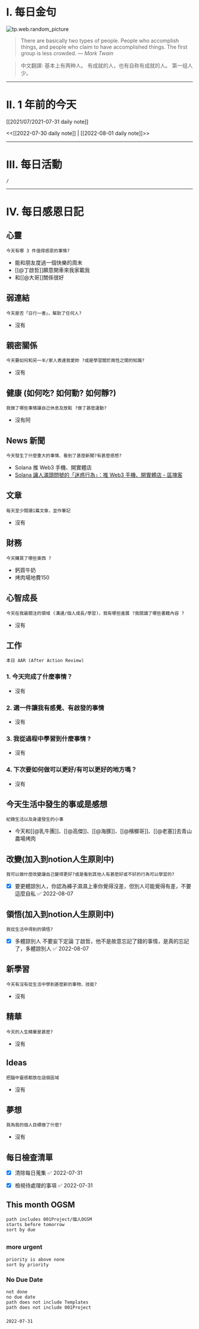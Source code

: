 # I. 每日金句
![tp.web.random_picture](https://images.unsplash.com/photo-1656879292091-0d1f36336916?crop=entropy&cs=tinysrgb&fit=crop&fm=jpg&h=1080&ixid=MnwxfDB8MXxyYW5kb218MHx8fHx8fHx8MTY1OTI3NTc0Mg&ixlib=rb-1.2.1&q=80&w=1920) <br>
> There are basically two types of people. People who accomplish things, and people who claim to have accomplished things. The first group is less crowded.
> — <cite>Mark Twain</cite>

>中文翻譯:
>基本上有两种人。 有成就的人，也有自称有成就的人。 第一组人少。
---

# II. 1 年前的今天
[[2021/07/2021-07-31 daily note]]

<<[[2022-07-30 daily note]] | [[2022-08-01 daily note]]>>

---
# III. 每日活動
```ActivityHistory
/

```

---
# IV. 每日感恩日記
## 心靈
```note-brown
今天有哪 3 件值得感恩的事情?
```
- 能和朋友度過一個快樂的周末
- [[@丁啟哲]]願意開車來我家載我
- 和[[@大哥]]關係很好

## 弱連結
```note-brown
今天是否「日行一善」，幫助了任何人?
```
- 沒有

## 親密關係
```note-brown
今天要如何和另一半/家人表達我愛妳 ?或是學習關於兩性之間的知識?
```
- 沒有

## 健康 (如何吃? 如何動? 如何靜?)
```note-brown
我做了哪些事情讓自己休息及放鬆 ?做了甚麼運動?
```
- 沒有阿

## News 新聞
```note-brown
今天發生了什麼重大的事情、看到了甚麼新聞?有甚麼感想?
```
- Solana 推 Web3 手機、開實體店
- [Solana 讓人滿頭問號的「迷惑行為」：推 Web3 手機、開實體店 - 區塊客](https://blockcast.it/2022/07/28/solana-is-opening-a-store-in-new-york/)

## 文章
```note-brown
每天至少閱讀1篇文章，並作筆記
```
- 沒有

## 財務
```note-brown
今天購買了哪些東西 ?
```
- 鈣質牛奶
- 烤肉場地費150

## 心智成長
```note-brown
今天在我最關注的領域 (溝通/個人成長/學習)，我有哪些進展 ?我閱讀了哪些書籍內容 ?
```
- 沒有

## 工作
```note-brown
本日 AAR (After Action Review)
```

### 1. 今天完成了什麼事情？ 
- 沒有

### 2. 選一件讓我有感覺、有啟發的事情 
- 沒有

### 3. 我從過程中學習到什麼事情 ? 
- 沒有

### 4. 下次要如何做可以更好/有可以更好的地方嗎？
- 沒有

## 今天生活中發生的事或是感想
```note-brown
紀錄生活以及身邊發生的小事
```
- 今天和[[@乳牛團]]、[[@高傑]]、[[@海豚]]、[[@檳榔哥]]、[[@老塞]]去青山農場烤肉

## 改變(加入到notion人生原則中)
```note-brown
我可以做什麼改變讓自己變得更好?或是看到其他人有甚麼好或不好的行為可以學習的?
```
- [x] 要更體諒別人，你認為褲子濕濕上車你覺得沒差，但別人可能覺得有差，不要這麼自私 ✅ 2022-08-07

## 領悟(加入到notion人生原則中)
```note-brown
我從生活中得到的領悟?
```
- [x] 多體諒別人 不要妄下定論 丁啟哲，他不是故意忘記了錢的事情，是真的忘記了，多體諒別人 ✅ 2022-08-07

## 新學習
```note-brown
今天有沒有從生活中學到甚麼新的事物、技能?
```
- 沒有


## 精華
```note-brown
今天的人生精華是甚麼?
```
- 沒有

## Ideas
```note-brown
把腦中靈感都放在這個區域
```
- 沒有

## 夢想
```note-brown
我為我的個人目標做了什麼?
```
- 沒有

## 每日檢查清單
- [x] 清除每日蒐集 ✅ 2022-07-31
- [x] 檢視待處理的事項 ✅ 2022-07-31
 

## This month OGSM 
```
path includes 001Project/個人OGSM
starts before tomorrow
sort by due
```

##  
### more urgent
```
priority is above none
sort by priority
```
### No Due Date
```
not done
no due date
path does not include Templates
path does not include 001Project
```

### 

```
2022-07-31
```

